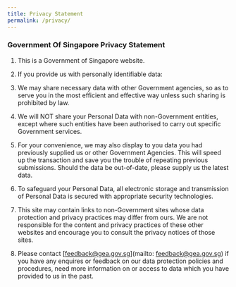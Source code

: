 ```yaml
---
title: Privacy Statement
permalink: /privacy/
---
```

### **Government Of Singapore Privacy Statement**

1.	This is a Government of Singapore website.

2.	If you provide us with personally identifiable data:

3.	We may share necessary data with other Government agencies, so as to serve you in the most efficient and effective way unless such sharing is prohibited by law.

4.	We will NOT share your Personal Data with non-Government entities, except where such entities have been authorised to carry out specific Government services.

5.	For your convenience, we may also display to you data you had previously supplied us or other Government Agencies. This will speed up the transaction and save you the trouble of repeating previous submissions. Should the data be out-of-date, please supply us the latest data.

6.	To safeguard your Personal Data, all electronic storage and transmission of Personal Data is secured with appropriate security technologies.

7.	This site may contain links to non-Government sites whose data protection and privacy practices may differ from ours. We are not responsible for the content and privacy practices of these other websites and encourage you to consult the privacy notices of those sites.

8.	Please contact [feedback@gea.gov.sg](mailto: feedback@gea.gov.sg) if you have any enquires or feedback on our data protection policies and procedures, need more information on or access to data which you have provided to us in the past.